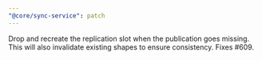 ```yaml
---
"@core/sync-service": patch
---
```


Drop and recreate the replication slot when the publication goes missing. This will also invalidate existing shapes to ensure consistency. Fixes #609.
